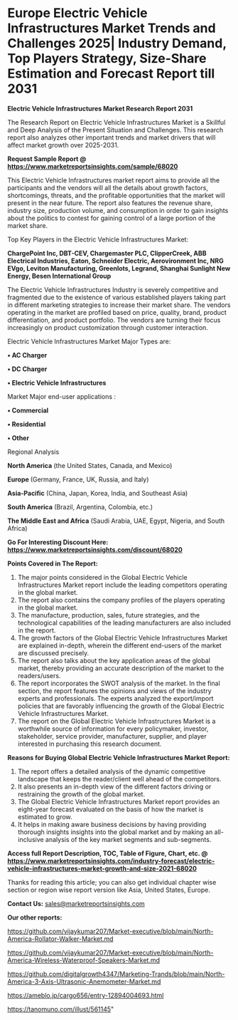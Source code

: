 # Europe Electric Vehicle Infrastructures Market Trends and Challenges 2025| Industry Demand, Top Players Strategy, Size-Share Estimation and Forecast Report till 2031

<strong>Electric Vehicle Infrastructures Market Research Report 2031</strong>

The Research Report on Electric Vehicle Infrastructures Market is a Skillful and Deep Analysis of the Present Situation and Challenges. This research report also analyzes other important trends and market drivers that will affect market growth over 2025-2031.

<strong>Request Sample Report @ <a href=https://www.marketreportsinsights.com/sample/68020>https://www.marketreportsinsights.com/sample/68020</a></strong>

This Electric Vehicle Infrastructures market report aims to provide all the participants and the vendors will all the details about growth factors, shortcomings, threats, and the profitable opportunities that the market will present in the near future. The report also features the revenue share, industry size, production volume, and consumption in order to gain insights about the politics to contest for gaining control of a large portion of the market share.

Top Key Players in the Electric Vehicle Infrastructures Market:

<strong>ChargePoint Inc, DBT-CEV, Chargemaster PLC, ClipperCreek, ABB Electrical Industries, Eaton, Schneider Electric, Aerovironment Inc, NRG EVgo, Leviton Manufacturing, Greenlots, Legrand, Shanghai Sunlight New Energy, Besen International Group</strong>

The Electric Vehicle Infrastructures Industry is severely competitive and fragmented due to the existence of various established players taking part in different marketing strategies to increase their market share. The vendors operating in the market are profiled based on price, quality, brand, product differentiation, and product portfolio. The vendors are turning their focus increasingly on product customization through customer interaction.

Electric Vehicle Infrastructures Market Major Types are:

<strong>• AC Charger

• DC Charger

• Electric Vehicle Infrastructures</strong>

Market Major end-user applications :

<strong>• Commercial

• Residential

• Other</strong>

Regional Analysis

</u><strong><b>North America</b></strong> (the United States, Canada, and Mexico)

<strong><b>Europe </b></strong>(Germany, France, UK, Russia, and Italy)

<strong><b>Asia-Pacific</b></strong> (China, Japan, Korea, India, and Southeast Asia)

<strong><b>South America</b></strong> (Brazil, Argentina, Colombia, etc.)

<strong><b>The Middle East and Africa</b></strong> (Saudi Arabia, UAE, Egypt, Nigeria, and South Africa)

<strong>Go For Interesting Discount Here: <a href=https://www.marketreportsinsights.com/discount/68020>https://www.marketreportsinsights.com/discount/68020</a></strong>

<strong>Points Covered in The Report:</strong>
<ol>
  <li>The major points considered in the Global Electric Vehicle Infrastructures Market report include the leading competitors operating in the global market.</li>
  <li>The report also contains the company profiles of the players operating in the global market.</li>
  <li>The manufacture, production, sales, future strategies, and the technological capabilities of the leading manufacturers are also included in the report.</li>
  <li>The growth factors of the Global Electric Vehicle Infrastructures Market are explained in-depth, wherein the different end-users of the market are discussed precisely.</li>
  <li>The report also talks about the key application areas of the global market, thereby providing an accurate description of the market to the readers/users.</li>
  <li>The report incorporates the SWOT analysis of the market. In the final section, the report features the opinions and views of the industry experts and professionals. The experts analyzed the export/import policies that are favorably influencing the growth of the Global Electric Vehicle Infrastructures Market.</li>
  <li>The report on the Global Electric Vehicle Infrastructures Market is a worthwhile source of information for every policymaker, investor, stakeholder, service provider, manufacturer, supplier, and player interested in purchasing this research document.</li>
</ol>
<strong>Reasons for Buying Global Electric Vehicle Infrastructures Market Report:</strong>

<ol>
  <li>The report offers a detailed analysis of the dynamic competitive landscape that keeps the reader/client well ahead of the competitors.</li>
  <li>It also presents an in-depth view of the different factors driving or restraining the growth of the global market.</li>
  <li>The Global Electric Vehicle Infrastructures Market report provides an eight-year forecast evaluated on the basis of how the market is estimated to grow.</li>
  <li>It helps in making aware business decisions by having providing thorough insights insights into the global market and by making an all-inclusive analysis of the key market segments and sub-segments.</li>
</ol>
<strong>Access full Report Description, TOC, Table of Figure, Chart, etc. @ <a href=https://www.marketreportsinsights.com/industry-forecast/electric-vehicle-infrastructures-market-growth-and-size-2021-68020>https://www.marketreportsinsights.com/industry-forecast/electric-vehicle-infrastructures-market-growth-and-size-2021-68020</a></strong>


Thanks for reading this article; you can also get individual chapter wise section or region wise report version like Asia, United States, Europe.

<strong>Contact Us:</strong>
sales@marketreportsinsights.com

<strong>Our other reports:</strong>

<a href=https://github.com/vijaykumar207/Market-executive/blob/main/North-America-Rollator-Walker-Market.md>https://github.com/vijaykumar207/Market-executive/blob/main/North-America-Rollator-Walker-Market.md</a>

<a href=https://github.com/vijaykumar207/Market-executive/blob/main/North-America-Wireless-Waterproof-Speakers-Market.md>https://github.com/vijaykumar207/Market-executive/blob/main/North-America-Wireless-Waterproof-Speakers-Market.md</a>

<a href=https://github.com/digitalgrowth4347/Marketing-Trands/blob/main/North-America-3-Axis-Ultrasonic-Anemometer-Market.md>https://github.com/digitalgrowth4347/Marketing-Trands/blob/main/North-America-3-Axis-Ultrasonic-Anemometer-Market.md</a>

<a href=https://ameblo.jp/cargo656/entry-12894004693.html>https://ameblo.jp/cargo656/entry-12894004693.html</a>

<a href=https://tanomuno.com/illust/561145>https://tanomuno.com/illust/561145</a>"
